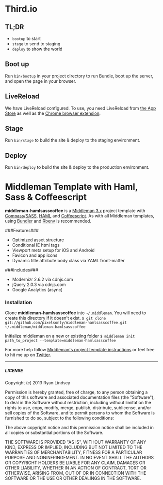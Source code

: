 # Third.io

## TL;DR

* `bootup` to start
* `stage` to send to staging
* `deploy` to show the world

## Boot up

Run `bin/bootup` in your project directory to run Bundle, boot up the server, and open the page in your browser.


## LiveReload

We have LiveReload configured.  To use, you need LiveReload from [the App Store](https://www.google.com/url?sa=t&rct=j&q=&esrc=s&source=web&cd=2&ved=0CDIQFjAB&url=https%3A%2F%2Fitunes.apple.com%2Fus%2Fapp%2Flivereload%2Fid482898991%3Fmt%3D12&ei=Am3pUsKgBYaQ2gXeu4DIDQ&usg=AFQjCNE_E57fBZzo9g-Q8Jjy2SBMBQ5n1g&bvm=bv.60157871,d.b2I) as well as the [Chrome browser extension](https://chrome.google.com/webstore/detail/livereload/jnihajbhpnppcggbcgedagnkighmdlei?hl=en).

## Stage

Run `bin/stage` to build the site & deploy to the staging environment.

## Deploy

Run `bin/deploy` to build the site & deploy to the production environment.

# Middleman Template with Haml, Sass & Coffeescript

**middleman-hamlsasscoffee** is a [Middleman 3.x](http://middlemanapp.com/) project template with [Compass](http://compass-style.org)/[SASS](http://sass-lang.com/), [HAML](http://haml-lang.com/) and [Coffeescript](http://coffeescript.org). As with all Middleman templates, using [Bundler](http://gembundler.com/) and [Rbenv](https://github.com/sstephenson/rbenv/) is recommended.

###Features###
* Optimized asset structure
* Conditional IE html tags
* Viewport meta setup for iOS and Android
* Favicon and app icons
* Dynamic title attribute body class via YAML front-matter

###Includes###
* Modernizr 2.6.2 via cdnjs.com
* jQuery 2.0.3 via cdnjs.com
* Google Analytics (async)

### Installation ###
 
Clone **middleman-hamlsasscoffee** into `~/.middleman`. You will need to create this directory if it doesn't exist.
```$ git clone git://github.com/pixelsonly/middleman-hamlsasscoffee.git ~/.middleman/middleman-hamlsasscoffee```

Initialize middleman on a new or existing folder `$ middleman init path_to_project --template=middleman-hamlsasscoffee`


For more help follow [Middleman's project template instructions](http://middlemanapp.com/getting-started/welcome/) or feel free to hit me up on [Twitter](http://twitter.com/pixelsonly).

---

##### LICENSE #####

Copyright (c) 2013 Ryan Lindsey

Permission is hereby granted, free of charge, to any person obtaining
a copy of this software and associated documentation files (the
"Software"), to deal in the Software without restriction, including
without limitation the rights to use, copy, modify, merge, publish,
distribute, sublicense, and/or sell copies of the Software, and to
permit persons to whom the Software is furnished to do so, subject to
the following conditions:

The above copyright notice and this permission notice shall be
included in all copies or substantial portions of the Software.

THE SOFTWARE IS PROVIDED "AS IS", WITHOUT WARRANTY OF ANY KIND,
EXPRESS OR IMPLIED, INCLUDING BUT NOT LIMITED TO THE WARRANTIES OF
MERCHANTABILITY, FITNESS FOR A PARTICULAR PURPOSE AND
NONINFRINGEMENT. IN NO EVENT SHALL THE AUTHORS OR COPYRIGHT HOLDERS BE
LIABLE FOR ANY CLAIM, DAMAGES OR OTHER LIABILITY, WHETHER IN AN ACTION
OF CONTRACT, TORT OR OTHERWISE, ARISING FROM, OUT OF OR IN CONNECTION
WITH THE SOFTWARE OR THE USE OR OTHER DEALINGS IN THE SOFTWARE.
